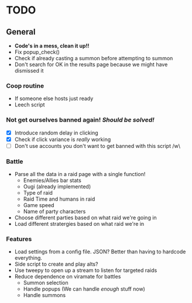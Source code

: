 # TODO
## General
* **Code's in a mess, clean it up!!**
* Fix popup_check()
* Check if already casting a summon before attempting to summon 
* Don't search for OK in the results page because we might have dismissed it

### Coop routine
* If someone else hosts just ready
* Leech script

### Not get ourselves banned again! _Should be solved!_
- [x] Introduce random delay in clicking
- [x] Check if click variance is *really* working
- [ ] Don't use accounts you don't want to get banned with this script /w\

### Battle
* Parse all the data in a raid page with a single function!
  * Enemies/Allies bar stats
  * Ougi (already implemented)
  * Type of raid
  * Raid Time and humans in raid
  * Game speed
  * Name of party characters
* Choose different parties based on what raid we're going in
* Load different stratergies based on what raid we're in

### Features
* Load settings from a config file. JSON? Better than having to hardcode everything.
* Side script to create and play alts?
* Use tweepy to open up a stream to listen for targeted raids
* Reduce dependence on viramate for battles
  * Summon selection
  * Handle popups (We can handle *enough* stuff now)
  * Handle summons
